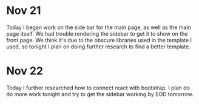 # Nov 21

Today I began work on the side bar for the main page, as well as the main page itself. We had trouble rendering the
sidebar to get it to show on the front page. We think it's due to the obscure libraries used in the template
I used, so tonight I plan on doing further research to find a better template.

# Nov 22

Today I further researched how to connect react with bootstrap. I plan do do more work tonight and try to get the sidebar working by EOD tomorrow.
